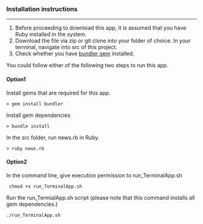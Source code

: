 ### Installation instructions
***
1. Before proceeding to download this app, it is assumed that you have Ruby installed in the system.
2. Download the file via zip or git clone into your folder of choice. In your terminal, navigate into src of this project. 
3. Check whether you have [bundler gem](https://rubygems.org/gems/bundler/versions/1.11.2) installed.

You could follow either of the following two steps to run this app.
#### Option1
 Install gems that are required for this app.
```
> gem install bundler
```
Install gem dependencies
```
> bundle install
```
In the src folder, run news.rb in Ruby.
```
> ruby news.rb
```
#### Option2
In the command line, give execution permission to run_TerminalApp.sh
```
 chmod +x run_TerminalApp.sh
```
Run the run_TermialApp.sh script (please note that this command installs all gem dependencies.)
```
./run_TerminalApp.sh 
```

